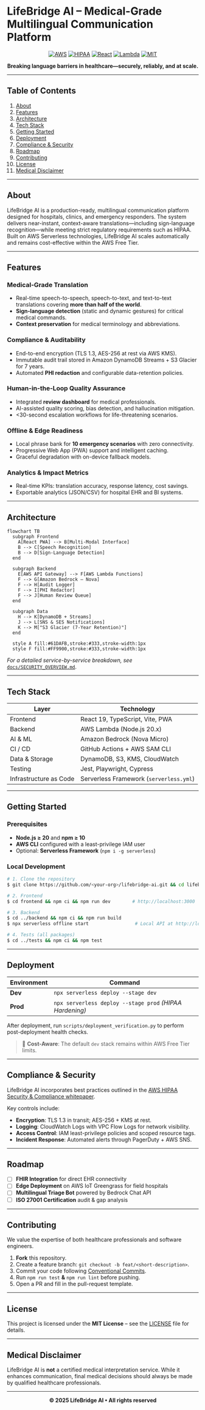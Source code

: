 # LifeBridge AI – Medical-Grade Multilingual Communication Platform

<div align="center">
  
  <!-- Badges -->
  <a href="https://aws.amazon.com/"><img src="https://img.shields.io/badge/Powered%20By-AWS%20Cloud-FF9900?style=for-the-badge&logo=amazonaws&logoColor=white" alt="AWS" /></a>
  <a href="docs/COMPLIANCE.md"><img src="https://img.shields.io/badge/HIPAA-Compliant-red?style=for-the-badge&logo=healthgraph" alt="HIPAA" /></a>
  <a href="https://react.dev"><img src="https://img.shields.io/badge/Frontend-React_&_TypeScript-61DAFB?style=for-the-badge&logo=react" alt="React" /></a>
  <a href="backend/serverless.yml"><img src="https://img.shields.io/badge/Backend-AWS_Lambda-FF9900?style=for-the-badge&logo=awslambda" alt="Lambda" /></a>
  <a href="LICENSE"><img src="https://img.shields.io/badge/License-MIT-green?style=for-the-badge" alt="MIT" /></a>

  <p><strong>Breaking language barriers in healthcare—securely, reliably, and at scale.</strong></p>
</div>

---

## Table of Contents
1. [About](#about)
2. [Features](#features)
3. [Architecture](#architecture)
4. [Tech Stack](#tech-stack)
5. [Getting Started](#getting-started)
6. [Deployment](#deployment)
7. [Compliance & Security](#compliance--security)
8. [Roadmap](#roadmap)
9. [Contributing](#contributing)
10. [License](#license)
11. [Medical Disclaimer](#medical-disclaimer)

---

## About
LifeBridge AI is a production-ready, multilingual communication platform designed for hospitals, clinics, and emergency responders. The system delivers near-instant, context-aware translations—including sign-language recognition—while meeting strict regulatory requirements such as HIPAA. Built on AWS Serverless technologies, LifeBridge AI scales automatically and remains cost-effective within the AWS Free Tier.

---

## Features
### Medical-Grade Translation
* Real-time speech-to-speech, speech-to-text, and text-to-text translations covering **more than half of the world**.
* **Sign-language detection** (static and dynamic gestures) for critical medical commands.
* **Context preservation** for medical terminology and abbreviations.

### Compliance & Auditability
* End-to-end encryption (TLS 1.3, AES-256 at rest via AWS KMS).
* Immutable audit trail stored in Amazon DynamoDB Streams + S3 Glacier for 7 years.
* Automated **PHI redaction** and configurable data-retention policies.

### Human-in-the-Loop Quality Assurance
* Integrated **review dashboard** for medical professionals.
* AI-assisted quality scoring, bias detection, and hallucination mitigation.
* <30-second escalation workflows for life-threatening scenarios.

### Offline & Edge Readiness
* Local phrase bank for **10 emergency scenarios** with zero connectivity.
* Progressive Web App (PWA) support and intelligent caching.
* Graceful degradation with on-device fallback models.

### Analytics & Impact Metrics
* Real-time KPIs: translation accuracy, response latency, cost savings.
* Exportable analytics (JSON/CSV) for hospital EHR and BI systems.

---

## Architecture
```mermaid
flowchart TB
  subgraph Frontend
    A[React PWA] --> B[Multi-Modal Interface]
    B --> C[Speech Recognition]
    B --> D[Sign-Language Detection]
  end

  subgraph Backend
    E[AWS API Gateway] --> F[AWS Lambda Functions]
    F --> G[Amazon Bedrock – Nova]
    F --> H[Audit Logger]
    F --> I[PHI Redactor]
    F --> J[Human Review Queue]
  end

  subgraph Data
    H --> K[DynamoDB + Streams]
    J --> L[SNS & SES Notifications]
    K --> M["S3 Glacier (7-Year Retention)"]
  end

  style A fill:#61DAFB,stroke:#333,stroke-width:1px
  style F fill:#FF9900,stroke:#333,stroke-width:1px
```
*For a detailed service-by-service breakdown, see* [`docs/SECURITY_OVERVIEW.md`](docs/SECURITY_OVERVIEW.md).

---

## Tech Stack
| Layer                | Technology                          |
|----------------------|--------------------------------------|
| Frontend             | React 19, TypeScript, Vite, PWA      |
| Backend              | AWS Lambda (Node.js 20.x)            |
| AI & ML              | Amazon Bedrock (Nova Micro)          |
| CI / CD              | GitHub Actions + AWS SAM CLI          |
| Data & Storage       | DynamoDB, S3, KMS, CloudWatch        |
| Testing              | Jest, Playwright, Cypress            |
| Infrastructure as Code | Serverless Framework (`serverless.yml`) |

---

## Getting Started
### Prerequisites
* **Node.js ≥ 20** and **npm ≥ 10**
* **AWS CLI** configured with a least-privilege IAM user
* Optional: **Serverless Framework** (`npm i -g serverless`)

### Local Development
```bash
# 1. Clone the repository
$ git clone https://github.com/<your-org>/lifebridge-ai.git && cd lifebridge-ai

# 2. Frontend
$ cd frontend && npm ci && npm run dev        # http://localhost:3000

# 3. Backend
$ cd ../backend && npm ci && npm run build
$ npx serverless offline start                 # Local API at http://localhost:4000

# 4. Tests (all packages)
$ cd ../tests && npm ci && npm test
```

---

## Deployment
| Environment | Command                                                   |
|-------------|-----------------------------------------------------------|
| **Dev**     | `npx serverless deploy --stage dev`                       |
| **Prod**    | `npx serverless deploy --stage prod` *(HIPAA Hardening)*  |

After deployment, run `scripts/deployment_verification.py` to perform post-deployment health checks.

> 💸 **Cost-Aware**: The default `dev` stack remains within AWS Free Tier limits.

---

## Compliance & Security
LifeBridge AI incorporates best practices outlined in the [AWS HIPAA Security & Compliance whitepaper](https://d1.awsstatic.com/whitepapers/compliance/AWS_HIPAA_Compliance_Whitepaper.pdf).

Key controls include:
* **Encryption**: TLS 1.3 in transit; AES-256 + KMS at rest.
* **Logging**: CloudWatch Logs with VPC Flow Logs for network visibility.
* **Access Control**: IAM least-privilege policies and scoped resource tags.
* **Incident Response**: Automated alerts through PagerDuty + AWS SNS.

---

## Roadmap
- [ ] **FHIR Integration** for direct EHR connectivity
- [ ] **Edge Deployment** on AWS IoT Greengrass for field hospitals
- [ ] **Multilingual Triage Bot** powered by Bedrock Chat API
- [ ] **ISO 27001 Certification** audit & gap analysis

---

## Contributing
We value the expertise of both healthcare professionals and software engineers.

1. **Fork** this repository.
2. Create a feature branch: `git checkout -b feat/<short-description>`.
3. Commit your code following [Conventional Commits](https://www.conventionalcommits.org/).
4. Run `npm run test` **&** `npm run lint` before pushing.
5. Open a PR and fill in the pull-request template.

---

## License
This project is licensed under the **MIT License** – see the [LICENSE](LICENSE) file for details.

---

## Medical Disclaimer
LifeBridge AI is **not** a certified medical interpretation service. While it enhances communication, final medical decisions should always be made by qualified healthcare professionals.

---

<div align="center">
  <strong>© 2025 LifeBridge AI • All rights reserved</strong>
</div> 